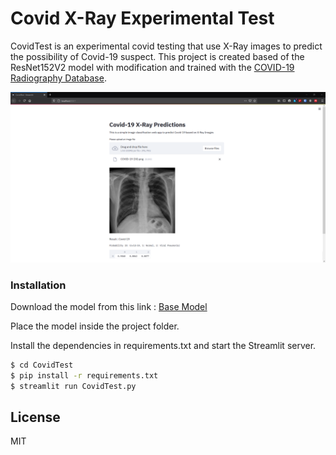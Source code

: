 # Covid X-Ray Experimental Test

CovidTest is an experimental covid testing that use X-Ray images to predict the possibility of Covid-19 suspect. This project is created based of the ResNet152V2 model with modification and trained with the [COVID-19 Radiography Database](https://www.kaggle.com/tawsifurrahman/covid19-radiography-database/data).

![Example](https://github.com/oracl4/CovidTest/blob/main/example.png?raw=true)

### Installation

Download the model from this link : [Base Model](https://bit.ly/Covid19ModelMY)

Place the model inside the project folder.

Install the dependencies in requirements.txt and start the Streamlit server.

```sh
$ cd CovidTest
$ pip install -r requirements.txt
$ streamlit run CovidTest.py
```

License
----

MIT
